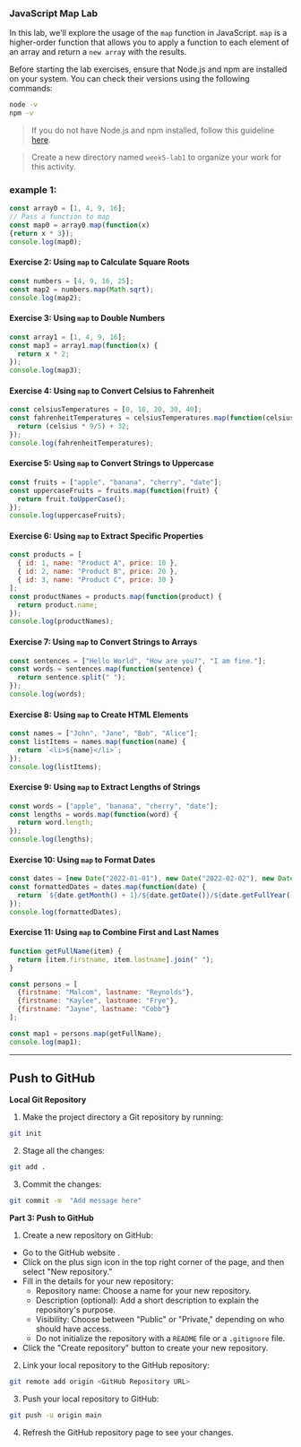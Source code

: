 ### JavaScript Map Lab

In this lab, we'll explore the usage of the `map` function in JavaScript. `map` is a higher-order function that allows you to apply a function to each element of an array and return a `new arra`y with the results.

Before starting the lab exercises, ensure that Node.js and npm are installed on your system. You can check their versions using the following commands:

```bash
node -v
npm -v
```

> If you do not have Node.js and npm installed, follow this guideline [here](./node.md).

> Create a new directory named `week5-lab1` to organize your work for this activity.

### example 1:

```javascript
const array0 = [1, 4, 9, 16];
// Pass a function to map
const map0 = array0.map(function(x) 
{return x * 3});
console.log(map0);
```

#### Exercise 2: Using `map` to Calculate Square Roots

```javascript
const numbers = [4, 9, 16, 25];
const map2 = numbers.map(Math.sqrt);
console.log(map2);
```

#### Exercise 3: Using `map` to Double Numbers

```javascript
const array1 = [1, 4, 9, 16];
const map3 = array1.map(function(x) {
  return x * 2;
});
console.log(map3);
```

#### Exercise 4: Using `map` to Convert Celsius to Fahrenheit

```javascript
const celsiusTemperatures = [0, 10, 20, 30, 40];
const fahrenheitTemperatures = celsiusTemperatures.map(function(celsius) {
  return (celsius * 9/5) + 32;
});
console.log(fahrenheitTemperatures);
```

#### Exercise 5: Using `map` to Convert Strings to Uppercase

```javascript
const fruits = ["apple", "banana", "cherry", "date"];
const uppercaseFruits = fruits.map(function(fruit) {
  return fruit.toUpperCase();
});
console.log(uppercaseFruits);
```

#### Exercise 6: Using `map` to Extract Specific Properties

```javascript
const products = [
  { id: 1, name: "Product A", price: 10 },
  { id: 2, name: "Product B", price: 20 },
  { id: 3, name: "Product C", price: 30 }
];
const productNames = products.map(function(product) {
  return product.name;
});
console.log(productNames);
```

#### Exercise 7: Using `map` to Convert Strings to Arrays

```javascript
const sentences = ["Hello World", "How are you?", "I am fine."];
const words = sentences.map(function(sentence) {
  return sentence.split(" ");
});
console.log(words);
```

#### Exercise 8: Using `map` to Create HTML Elements

```javascript
const names = ["John", "Jane", "Bob", "Alice"];
const listItems = names.map(function(name) {
  return `<li>${name}</li>`;
});
console.log(listItems);
```

#### Exercise 9: Using `map` to Extract Lengths of Strings

```javascript
const words = ["apple", "banana", "cherry", "date"];
const lengths = words.map(function(word) {
  return word.length;
});
console.log(lengths);
```

#### Exercise 10: Using `map` to Format Dates

```javascript
const dates = [new Date("2022-01-01"), new Date("2022-02-02"), new Date("2022-03-03")];
const formattedDates = dates.map(function(date) {
  return `${date.getMonth() + 1}/${date.getDate()}/${date.getFullYear()}`;
});
console.log(formattedDates);
```

#### Exercise 11: Using `map` to Combine First and Last Names

```javascript
function getFullName(item) {
  return [item.firstname, item.lastname].join(" ");
}

const persons = [
  {firstname: "Malcom", lastname: "Reynolds"},
  {firstname: "Kaylee", lastname: "Frye"},
  {firstname: "Jayne", lastname: "Cobb"}
];

const map1 = persons.map(getFullName);
console.log(map1);
```

------
## Push to GitHub

**Local Git Repository**

1. Make the project directory a Git repository by running:

```bash
git init
```

<!-- 2. Make sure that you have the `.gitignore` file and exclude the `node_modules` directory from version control:

```
node_modules/
``` -->

2. Stage all the changes:

```bash
git add .
```

3. Commit the changes:

```bash
git commit -m  "Add message here"

```

**Part 3: Push to GitHub**

1. Create a new repository on GitHub:

- Go to the GitHub website .
- Click on the plus sign icon in the top right corner of the page, and then select "New repository."
- Fill in the details for your new repository:
   - Repository name: Choose a name for your new repository.
   - Description (optional): Add a short description to explain the repository's purpose.
   - Visibility: Choose between "Public" or "Private," depending on who should have access.
   - Do not initialize the repository with a `README` file or a `.gitignore` file.
- Click the "Create repository" button to create your new repository.


2. Link your local repository to the GitHub repository:

```bash
git remote add origin <GitHub Repository URL>
```

3. Push your local repository to GitHub:

```bash
git push -u origin main
```

4. Refresh the GitHub repository page to see your changes.

